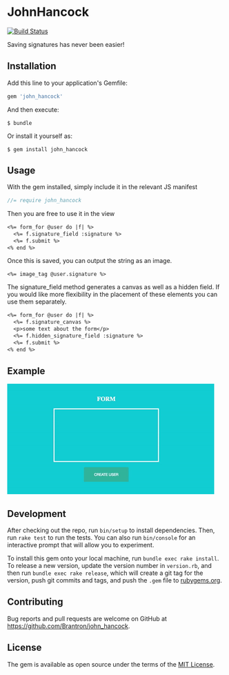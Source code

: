 # JohnHancock
[![Build Status](https://travis-ci.org/Brantron/johnhancock.svg)](https://travis-ci.org/Brantron/johnhancock)

Saving signatures has never been easier!

## Installation

Add this line to your application's Gemfile:

```ruby
gem 'john_hancock'
```

And then execute:

    $ bundle

Or install it yourself as:

    $ gem install john_hancock

## Usage

With the gem installed, simply include it in the relevant JS manifest

```javascript
//= require john_hancock
```

Then you are free to use it in the view

```erb
<%= form_for @user do |f| %>
  <%= f.signature_field :signature %>
  <%= f.submit %>
<% end %>
```

Once this is saved, you can output the string as an image.

```erb
<%= image_tag @user.signature %>
```

The signature_field method generates a canvas as well as a hidden field. If you would like more flexibility in the placement of these elements you can use them separately.

```erb
<%= form_for @user do |f| %>
  <%= f.signature_canvas %>
  <p>some text about the form</p>
  <%= f.hidden_signature_field :signature %>
  <%= f.submit %>
<% end %>

```

## Example
![Example](example/John_Hancock.gif)

## Development

After checking out the repo, run `bin/setup` to install dependencies. Then, run `rake test` to run the tests. You can also run `bin/console` for an interactive prompt that will allow you to experiment.

To install this gem onto your local machine, run `bundle exec rake install`. To release a new version, update the version number in `version.rb`, and then run `bundle exec rake release`, which will create a git tag for the version, push git commits and tags, and push the `.gem` file to [rubygems.org](https://rubygems.org).

## Contributing

Bug reports and pull requests are welcome on GitHub at https://github.com/Brantron/john_hancock.


## License

The gem is available as open source under the terms of the [MIT License](http://opensource.org/licenses/MIT).
